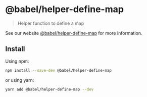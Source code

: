 # @babel/helper-define-map

> Helper function to define a map

See our website [@babel/helper-define-map](https://babeljs.io/docs/en/next/babel-helper-define-map.html) for more information.

## Install

Using npm:

```sh
npm install --save-dev @babel/helper-define-map
```

or using yarn:

```sh
yarn add @babel/helper-define-map --dev
```
